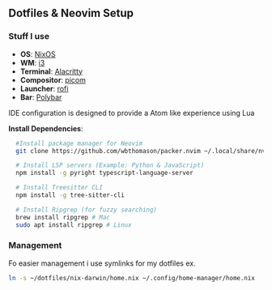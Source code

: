## Dotfiles & Neovim Setup

### Stuff I use
- **OS**: [NixOS](https://nixos.org/)
- **WM**: [i3](https://i3wm.org/)
- **Terminal**: [Alacritty](https://github.com/alacritty/alacritty)
- **Compositor**: [picom](https://github.com/yshui/picom)
- **Launcher**: [rofi](https://github.com/davatorium/rofi)
- **Bar**: [Polybar](https://github.com/polybar/polybar)

IDE configuration is designed to provide a Atom like experience using Lua

**Install Dependencies**:

```bash
  #Install package manager for Neovim
  git clone https://github.com/wbthomason/packer.nvim ~/.local/share/nvim/site/pack/packer/start/packer.nvim

  # Install LSP servers (Example: Python & JavaScript)
  npm install -g pyright typescript-language-server

  # Install Treesitter CLI
  npm install -g tree-sitter-cli

  # Install Ripgrep (for fuzzy searching)
  brew install ripgrep # Mac
  sudo apt install ripgrep # Linux
```

### Management
Fo easier management i use symlinks for my dotfiles ex.
```bash
ln -s ~/dotfiles/nix-darwin/home.nix ~/.config/home-manager/home.nix
```
